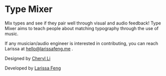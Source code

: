 Type Mixer
==========

Mix types and see if they pair well through visual and audio feedback!
Type Mixer aims to teach people about matching typography through the use of music. 

If any musician/audio engineer is interested in contributing, you can reach Larissa at hello@larissafeng.me .

Designed by [Cheryl Li](http://www.cheryli.com/)

Developed by [Larissa Feng](http://www.github.com/mondayrain)
